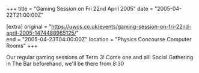 +++
title = "Gaming Session on Fri 22nd April 2005"
date = "2005-04-22T21:00:00Z"

[extra]
original = "https://uwcs.co.uk/events/gaming-session-on-fri-22nd-april-2005-1474488965125/"    
end = "2005-04-23T04:00:00Z"
location = "Physics Concourse Computer Rooms"
+++

Our regular gaming sessions of Term 3\! Come one and all\! Social Gathering in The Bar beforehand, we'll be there from 8:30

